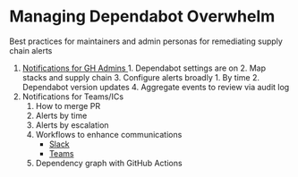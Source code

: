 # Managing Dependabot Overwhelm
Best practices for maintainers and admin personas for remediating supply chain alerts

1. [Notifications for GH Admins ](#heading=h.n4p2m3agxhrk)
        1. Dependabot settings are on 
        2. Map stacks and supply chain 
        3. Configure alerts broadly 
            1. By time 
            2. Dependabot version updates 
        4. Aggregate events to review via audit log 
2. Notifications for Teams/ICs
    1. How to merge PR
    2. Alerts by time 
    3. Alerts by escalation 
    4. Workflows to enhance communications 
        - [Slack](https://github.com/ProgramEquity/dependabot-overwhelm/blob/main/Slack_workflow.md)
        - [Teams](https://github.com/marketplace/actions/notify-microsoft-teams)
    5. Dependency graph with GitHub Actions
